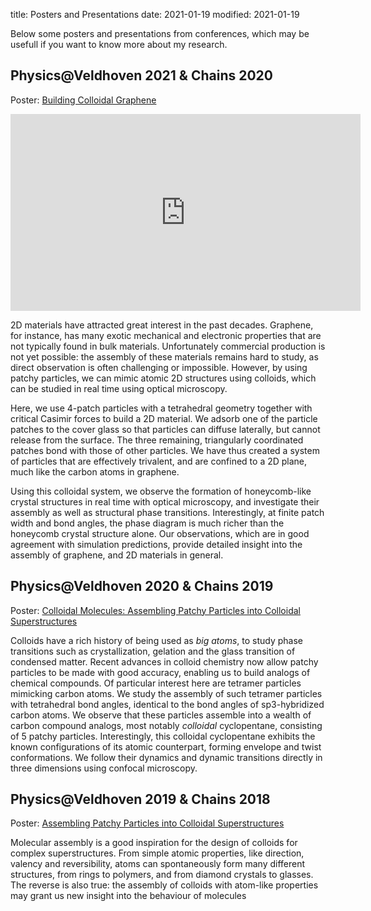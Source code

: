 title: Posters and Presentations
date: 2021-01-19
modified: 2021-01-19

Below some posters and presentations from conferences, which may be usefull if you want to know more about my research.

## Physics@Veldhoven 2021 & Chains 2020
Poster: [Building Colloidal Graphene]({static}/pdfs/posters/poster_chains_2020.pdf)

<iframe width="560" height="315" src="https://www.youtube-nocookie.com/embed/b7iBNJTj6DE" frameborder="0" allow="accelerometer; autoplay; clipboard-write; encrypted-media; gyroscope; picture-in-picture" allowfullscreen></iframe>

2D materials have attracted great interest in the past decades. Graphene, for instance, has many exotic mechanical and electronic properties that are not typically found in bulk materials. Unfortunately commercial production is not yet possible: the assembly of these materials remains hard to study, as direct observation is often challenging or impossible. However, by using patchy particles, we can mimic atomic 2D structures using colloids, which can be studied in real time using optical microscopy.

Here, we use 4-patch particles with a tetrahedral geometry together with critical Casimir forces to build a 2D material. We adsorb one of the particle patches to the cover glass so that particles can diffuse laterally, but cannot release from the surface. The three remaining, triangularly coordinated patches bond with those of other particles. We have thus created a system of particles that are effectively trivalent, and are confined to a 2D plane, much like the carbon atoms in graphene.

Using this colloidal system, we observe the formation of honeycomb-like crystal structures in real time with optical microscopy, and investigate their assembly as well as structural phase transitions. Interestingly, at finite patch width and bond angles, the phase diagram is much richer than the honeycomb crystal structure alone. Our observations, which are in good agreement with simulation predictions, provide detailed insight into the assembly of graphene, and 2D materials in general.

## Physics@Veldhoven 2020 & Chains 2019
Poster: [Colloidal Molecules: Assembling Patchy Particles into Colloidal Superstructures]({static}/pdfs/posters/poster_physics-at-veldhoven_2020.pdf)

Colloids have a rich history of being used as _big atoms_, to study phase transitions such as crystallization, gelation and the glass transition of condensed matter. Recent advances in colloid chemistry now allow patchy particles to be made with good accuracy, enabling us to build analogs of chemical compounds. Of particular interest here are tetramer particles mimicking carbon atoms. We study the assembly of such tetramer particles with tetrahedral bond angles, identical to the bond angles of sp3-hybridized carbon atoms. We observe that these particles assemble into a wealth of carbon compound analogs, most notably _colloidal_ cyclopentane, consisting of 5 patchy particles. Interestingly, this colloidal cyclopentane exhibits the known configurations of its atomic counterpart, forming envelope and twist conformations. We follow their dynamics and dynamic transitions directly in three dimensions using confocal microscopy.

## Physics@Veldhoven 2019 & Chains 2018
Poster: [Assembling Patchy Particles into Colloidal Superstructures]({static}/pdfs/posters/poster_physics-at-veldhoven_2019.pdf)

Molecular assembly is a good inspiration for the design of colloids for complex superstructures. From simple atomic properties, like direction, valency and reversibility, atoms can spontaneously form many different structures, from rings to polymers, and from diamond crystals to glasses. The reverse is also true: the assembly of colloids with atom-like properties may grant us new insight into the behaviour of molecules


